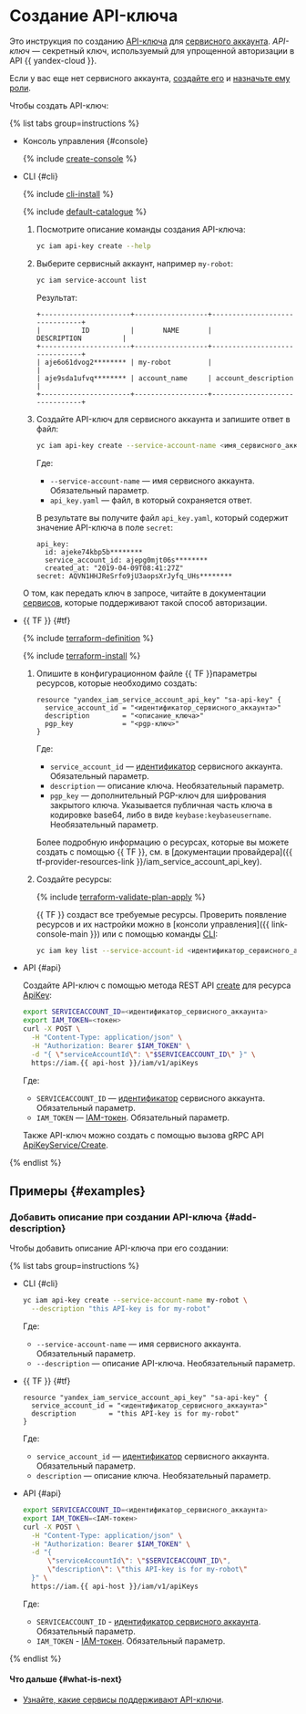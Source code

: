 # Создание API-ключа

Это инструкция по созданию [API-ключа](../../concepts/authorization/api-key.md) для [сервисного аккаунта](../../concepts/users/service-accounts.md). _API-ключ_ — секретный ключ, используемый для упрощенной авторизации в API {{ yandex-cloud }}.

Если у вас еще нет сервисного аккаунта, [создайте его](../sa/create.md) и [назначьте ему роли](../sa/assign-role-for-sa.md).

Чтобы создать API-ключ:

{% list tabs group=instructions %}

- Консоль управления {#console}

  {% include [create-console](../../../_includes/iam/create-api-key-console.md) %}

- CLI {#cli}

  {% include [cli-install](../../../_includes/cli-install.md) %}

  {% include [default-catalogue](../../../_includes/default-catalogue.md) %}

  1. Посмотрите описание команды создания API-ключа:

      ```bash
      yc iam api-key create --help
      ```

  1. Выберите сервисный аккаунт, например `my-robot`:

      ```bash
      yc iam service-account list
      ```

      Результат:

      ```text
      +----------------------+------------------+-------------------------------+
      |          ID          |       NAME       |          DESCRIPTION          |
      +----------------------+------------------+-------------------------------+
      | aje6o61dvog2******** | my-robot         |                               |
      | aje9sda1ufvq******** | account_name     | account_description           |
      +----------------------+------------------+-------------------------------+
      ```

  1. Создайте API-ключ для сервисного аккаунта и запишите ответ в файл:

      ```bash
      yc iam api-key create --service-account-name <имя_сервисного_аккаунта> > api_key.yaml
      ```

      Где:
      
      * `--service-account-name` — имя сервисного аккаунта. Обязательный параметр.
      * `api_key.yaml` — файл, в который сохраняется ответ.
      
      В результате вы получите файл `api_key.yaml`, который содержит значение API-ключа в поле `secret`:

      ```
      api_key:
        id: ajeke74kbp5b********
        service_account_id: ajepg0mjt06s********
        created_at: "2019-04-09T08:41:27Z"
      secret: AQVN1HHJReSrfo9jU3aopsXrJyfq_UHs********
      ```

  О том, как передать ключ в запросе, читайте в документации [сервисов](../../concepts/authorization/api-key.md#supported-services), которые поддерживают такой способ авторизации.

- {{ TF }} {#tf}

  {% include [terraform-definition](../../../_tutorials/_tutorials_includes/terraform-definition.md) %}

  {% include [terraform-install](../../../_includes/terraform-install.md) %}

  1. Опишите в конфигурационном файле {{ TF }}параметры ресурсов, которые необходимо создать:

      ```hcl
      resource "yandex_iam_service_account_api_key" "sa-api-key" {
        service_account_id = "<идентификатор_сервисного_аккаунта>"
        description        = "<описание_ключа>"
        pgp_key            = "<pgp-ключ>"
      }
      ```

      Где:

      * `service_account_id` — [идентификатор](../sa/get-id.md) сервисного аккаунта. Обязательный параметр.
      * `description` — описание ключа. Необязательный параметр.
      * `pgp_key` — дополнительный PGP-ключ для шифрования закрытого ключа. Указывается публичная часть ключа в кодировке base64, либо в виде `keybase:keybaseusername`. Необязательный параметр.

      Более подробную информацию о ресурсах, которые вы можете создать с помощью {{ TF }}, см. в [документации провайдера]({{ tf-provider-resources-link }}/iam_service_account_api_key).

  1. Создайте ресурсы:

      {% include [terraform-validate-plan-apply](../../../_tutorials/_tutorials_includes/terraform-validate-plan-apply.md) %}

      {{ TF }} создаст все требуемые ресурсы. Проверить появление ресурсов и их настройки можно в [консоли управления]({{ link-console-main }}) или с помощью команды [CLI](../../../cli/):

      ```bash
      yc iam key list --service-account-id <идентификатор_сервисного_аккаунта>
      ```

- API {#api}

  Создайте API-ключ с помощью метода REST API [create](../../api-ref/ApiKey/create.md) для ресурса [ApiKey](../../api-ref/ApiKey/index.md):

  ```bash
  export SERVICEACCOUNT_ID=<идентификатор_сервисного_аккаунта>
  export IAM_TOKEN=<токен>
  curl -X POST \
    -H "Content-Type: application/json" \
    -H "Authorization: Bearer $IAM_TOKEN" \
    -d "{ \"serviceAccountId\": \"$SERVICEACCOUNT_ID\" }" \
    https://iam.{{ api-host }}/iam/v1/apiKeys
  ```

  Где:

  * `SERVICEACCOUNT_ID` — [идентификатор](../sa/get-id.md) сервисного аккаунта. Обязательный параметр.
  * `IAM_TOKEN` — [IAM-токен](../../concepts/authorization/iam-token.md). Обязательный параметр.

  Также API-ключ можно создать с помощью вызова gRPC API [ApiKeyService/Create](../../api-ref/grpc/api_key_service.md#Create).

{% endlist %}

## Примеры {#examples}

### Добавить описание при создании API-ключа {#add-description}

Чтобы добавить описание API-ключа при его создании:

{% list tabs group=instructions %}

- CLI {#cli}

  ```bash
  yc iam api-key create --service-account-name my-robot \
    --description "this API-key is for my-robot"
  ```

  Где:

  * `--service-account-name` — имя сервисного аккаунта. Обязательный параметр.
  * `--description` — описание API-ключа. Необязательный параметр.

- {{ TF }} {#tf}

  ```hcl
  resource "yandex_iam_service_account_api_key" "sa-api-key" {
    service_account_id = "<идентификатор_сервисного_аккаунта>"
    description        = "this API-key is for my-robot"
  }
  ```

  Где:

  * `service_account_id` — [идентификатор](../sa/get-id.md) сервисного аккаунта. Обязательный параметр.
  * `description` — описание ключа. Необязательный параметр.

- API {#api}

  ```bash
  export SERVICEACCOUNT_ID=<идентификатор_сервисного_аккаунта>
  export IAM_TOKEN=<IAM-токен>
  curl -X POST \
    -H "Content-Type: application/json" \
    -H "Authorization: Bearer $IAM_TOKEN" \
    -d "{
        \"serviceAccountId\": \"$SERVICEACCOUNT_ID\",
        \"description\": \"this API-key is for my-robot\"
    }" \
    https://iam.{{ api-host }}/iam/v1/apiKeys
  ```

  Где:

  * `SERVICEACCOUNT_ID` - [идентификатор сервисного аккаунта](../sa/get-id). Обязательный параметр.
  * `IAM_TOKEN` - [IAM-токен](../../concepts/authorization/iam-token.md). Обязательный параметр.

{% endlist %}

#### Что дальше {#what-is-next}

* [Узнайте, какие сервисы поддерживают API-ключи](../../concepts/authorization/api-key.md#supported-services).
